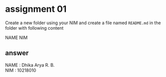 # assignment 01
Create a new folder using your NIM and create a file named `README.md` in the folder with following content


NAME <fill your name>
NIM  <fill your student identification number>


## answer

NAME : Dhika Arya R. B. <br />
NIM  : 10218010
